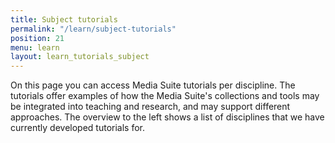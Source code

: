 ```yaml
---
title: Subject tutorials
permalink: "/learn/subject-tutorials"
position: 21
menu: learn
layout: learn_tutorials_subject
---
```


On this page you can access Media Suite tutorials per discipline. The tutorials offer examples of how the Media Suite's collections and tools may be integrated into teaching and research, and may support different approaches. The overview to the left shows a list of disciplines that we have currently developed tutorials for.